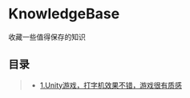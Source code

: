 # KnowledgeBase
收藏一些值得保存的知识
## 目录  
>* [1.Unity游戏，打字机效果不错，游戏很有质感](https://github.com/inkle/the-intercept)

